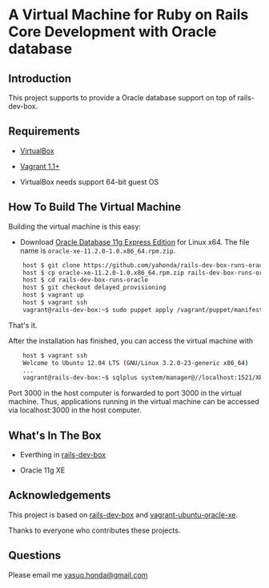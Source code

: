 # A Virtual Machine for Ruby on Rails Core Development with Oracle database

## Introduction

This project supports to provide a Oracle database support on top of rails-dev-box. 

## Requirements

* [VirtualBox](https://www.virtualbox.org)

* [Vagrant 1.1+](http://vagrantup.com)

* VirtualBox needs support 64-bit guest OS

## How To Build The Virtual Machine

Building the virtual machine is this easy:

* Download [Oracle Database 11g Express Edition](http://www.oracle.com/technetwork/products/express-edition/overview/index.html) for Linux x64. The file name is `oracle-xe-11.2.0-1.0.x86_64.rpm.zip`.

```sh
    host $ git clone https://github.com/yahonda/rails-dev-box-runs-oracle.git
    host $ cp oracle-xe-11.2.0-1.0.x86_64.rpm.zip rails-dev-box-runs-oracle/puppet/modules/oracle/files/.
    host $ cd rails-dev-box-runs-oracle
    host $ git checkout delayed_provisioning
    host $ vagrant up
    host $ vagrant ssh
    vagrant@rails-dev-box:~$ sudo puppet apply /vagrant/puppet/manifests/default.pp --modulepath=/vagrant/puppet/modules/

```

That's it.

After the installation has finished, you can access the virtual machine with

```sh
    host $ vagrant ssh
    Welcome to Ubuntu 12.04 LTS (GNU/Linux 3.2.0-23-generic x86_64)
    ...
    vagrant@rails-dev-box:~$ sqlplus system/manager@//localhost:1521/XE
```

Port 3000 in the host computer is forwarded to port 3000 in the virtual machine. Thus, applications running in the virtual machine can be accessed via localhost:3000 in the host computer. 

## What's In The Box

* Everthing in [rails-dev-box](https://github.com/rails/rails-dev-box)

* Oracle 11g XE

## Acknowledgements

This project is based on [rails-dev-box](https://github.com/rails/rails-dev-box) 
and [vagrant-ubuntu-oracle-xe](https://github.com/hilverd/vagrant-ubuntu-oracle-xe).

Thanks to everyone who contributes these projects.

## Questions

Please email me yasuo.honda@gmail.com

